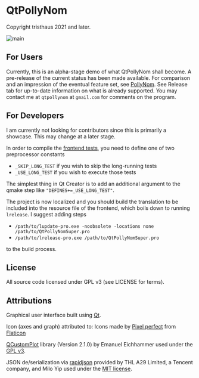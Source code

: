 ﻿# QtPollyNom

Copyright tristhaus 2021 and later.

![main](/../screenshot/screenshot.png?raw=true)

## For Users

Currently, this is an alpha-stage demo of what QtPollyNom shall become. A pre-release of the current status has been made available. For comparison and an impression of the eventual feature set, see [PollyNom](https://github.com/tristhaus/pollynom). See Release tab for up-to-date information on what is already supported. You may contact me at `qtpollynom` at `gmail.com` for comments on the program.

## For Developers

I am currently not looking for contributors since this is primarily a showcase. This may change at a later stage.

In order to compile the [frontend tests](/MainWindowTest/), you need to define one of two preprocessor constants
 * `_SKIP_LONG_TEST` if you wish to skip the long-running tests
 * `_USE_LONG_TEST` if you wish to execute those tests

The simplest thing in Qt Creator is to add an additional argument to the qmake step like `"DEFINES+=_USE_LONG_TEST"`.

The project is now localized and you should build the translation to be included into the resource file of the frontend, which boils down to running `lrelease`. I suggest adding steps
  * `/path/to/lupdate-pro.exe -noobsolete -locations none /path/to/QtPollyNomSuper.pro`
  * `/path/to/lrelease-pro.exe /path/to/QtPollyNomSuper.pro`

to the build process.

## License

All source code licensed under GPL v3 (see LICENSE for terms).

## Attributions

Graphical user interface built using [Qt](https://doc.qt.io/).

Icon (axes and graph) attributed to: Icons made by [Pixel perfect](https://www.flaticon.com/authors/pixel-perfect) from [Flaticon](https://www.flaticon.com/)

[QCustomPlot](https://www.qcustomplot.com/) library (Version 2.1.0) by Emanuel Eichhammer used under the [GPL v3](https://www.gnu.org/licenses/gpl-3.0.html).

JSON de/serialization via [rapidjson](https://rapidjson.org/) provided by THL A29 Limited, a Tencent company, and Milo Yip used under the [MIT license](http://opensource.org/licenses/MIT).
